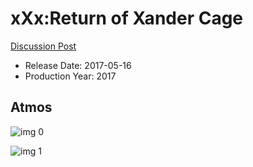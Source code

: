 # xXx:Return of Xander Cage

[Discussion Post](https://www.avsforum.com/threads/bass-eq-for-filtered-movies.2995212/post-56876460)

* Release Date: 2017-05-16
* Production Year: 2017

## Atmos

![img 0](https://i.imgur.com/7VzJJhs.jpg)

![img 1](https://i.imgur.com/oMfqon0.jpg)

